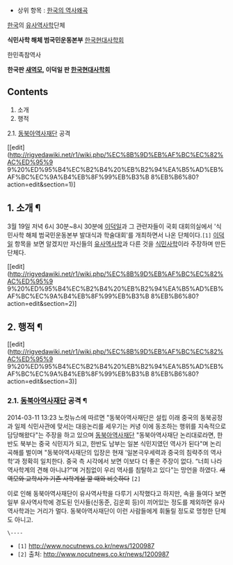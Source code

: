   * 상위 항목 : [한국의 역사왜곡](%ED%95%9C%EA%B5%AD%EC%9D%98%20%EC%97%AD%EC%82%AC%EC%99%9C%EA%B3%A1.md)

[한국](%ED%95%9C%EA%B5%AD.md)의
[유사역사학](%EC%9C%A0%EC%82%AC%EC%97%AD%EC%82%AC%ED%95%99.md)단체

**식민사학 해체 범국민운동본부**
[한국현대사학회](%ED%95%9C%EA%B5%AD%ED%98%84%EB%8C%80%EC%82%AC%ED%95%99%ED%9A%8C.md)

한민족참역사

  
**한국판 [새역모](%EC%83%88%EC%97%AD%EB%AA%A8.md), 이덕일 판 [한국현대사학회](%ED%95%9C%EA%B5%AD%ED%98%84%EB%8C%80%EC%82%AC%ED%95%99%ED%9A%8C.md)**

## Contents

    

1. 소개 
2. 행적 
    

2.1. [동북아역사재단](%EB%8F%99%EB%B6%81%EC%95%84%EC%97%AD%EC%82%AC%EC%9E%AC%EB%8B%A8.md) 공격

[[edit](http://rigvedawiki.net/r1/wiki.php/%EC%8B%9D%EB%AF%BC%EC%82%AC%ED%95%9
9%20%ED%95%B4%EC%B2%B4%20%EB%B2%94%EA%B5%AD%EB%AF%BC%EC%9A%B4%EB%8F%99%EB%B3%B
8%EB%B6%80?action=edit&section=1)]

## 1. 소개 ¶

3월 19일 저녁 6시 30분~8시 30분에 [이덕일](%EC%9D%B4%EB%8D%95%EC%9D%BC.md)과 그 관련자들이 국회
대회의실에서 '식민사학 해체 범국민운동본부 발대식과 학술대회'를 개최하면서 나온 단체이다.`[1]`
[이덕일](%EC%9D%B4%EB%8D%95%EC%9D%BC.md) 항목을 보면 알겠지만 자신들의
[유사역사학](%EC%9C%A0%EC%82%AC%EC%97%AD%EC%82%AC%ED%95%99.md)과 다른 것을
[식민사학](%EC%8B%9D%EB%AF%BC%EC%82%AC%ED%95%99.md)이라 주장하며 만든 단체다.

  

[[edit](http://rigvedawiki.net/r1/wiki.php/%EC%8B%9D%EB%AF%BC%EC%82%AC%ED%95%9
9%20%ED%95%B4%EC%B2%B4%20%EB%B2%94%EA%B5%AD%EB%AF%BC%EC%9A%B4%EB%8F%99%EB%B3%B
8%EB%B6%80?action=edit&section=2)]

## 2. 행적 ¶

[[edit](http://rigvedawiki.net/r1/wiki.php/%EC%8B%9D%EB%AF%BC%EC%82%AC%ED%95%9
9%20%ED%95%B4%EC%B2%B4%20%EB%B2%94%EA%B5%AD%EB%AF%BC%EC%9A%B4%EB%8F%99%EB%B3%B
8%EB%B6%80?action=edit&section=3)]

### 2.1. [동북아역사재단](%EB%8F%99%EB%B6%81%EC%95%84%EC%97%AD%EC%82%AC%EC%9E%AC%EB%8B%A8.md) 공격 ¶

2014-03-11 13:23 노컷뉴스에 따르면 "동북아역사재단은 설립 이래 중국의 동북공정과 일제 식민사관에 맞서는 대응논리를 세우기는
커녕 이에 동조하는 행위를 지속적으로 담당해왔다"는 주장을 하고 있으며 [동북아역사재단](%EB%8F%99%EB%B6%81%EC%95%84%EC%97%AD%EC%82%AC%EC%9E%AC%EB%8B%A8.md) "동북아역사재단 논리대로라면, 한반도 북부는 중국 식민지가
되고, 한반도 남부는 일본 식민지였던 역사가 된다"며 논리 곡해를 벌이며 "동북아역사재단의 입장은 현재 '일본극우세력과 중국의 침략주의
역사학’과 정확히 일치한다. 중국 측 시각에서 보면 이보다 더 좋은 주장이 없다. “너희 나라 역사학계의 견해 아니냐?”며 거침없이 우리
역사를 침탈하고 있다"는 망언을 하였다. <del>새역모와 교학사가 기존 사학계설 깔 때와 비슷하다</del> `[2]`

  

이로 인해 동북아역사재단이 유사역사학을 다루기 시작했다고 하지만, 속을 들여다 보면 일부 유사역사학에 경도된 인사들(신동준, 김운회 등)이
끼어있는 정도를 제외하면 유사역사학과는 거리가 멀다. 동북아역사재단이 이런 사람들에게 휘둘릴 정도로 멍청한 단체도 아니고.

`\----`

  * `[1]` <http://www.nocutnews.co.kr/news/1200987>
  * `[2]` 출처: <http://www.nocutnews.co.kr/news/1200987>

